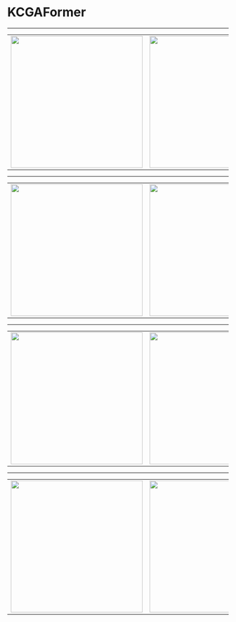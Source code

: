 # KCGAFormer
***

<table style="margin: 0 auto; border-spacing: 20px; text-align: center;">
  <tr>
    <td><img src="./Visualization/CAM1.png" width="300"/></td>
    <td><img src="./Visualization/CAM2.png" width="300"/></td>
  </tr>
</table>

***

<table style="margin: 0 auto; border-spacing: 20px; text-align: center;">
  <tr>
    <td><img src="./Visualization/ade20k_vis.png" width="300"/></td>
    <td><img src="./Visualization/ade20k_vis_upernet.png" width="300"/></td>
  </tr>
</table>

***

<table style="margin: 0 auto; border-spacing: 20px; text-align: center;">
  <tr>
    <td><img src="./Visualization/city_vis.png" width="300"/></td>
    <td><img src="./Visualization/city_vis_light_weight.png" width="300"/></td>
  </tr>
</table>

***

<table style="margin: 0 auto; border-spacing: 20px; text-align: center;">
  <tr>
    <td><img src="./Visualization/coco_vis_1.png" width="300"/></td>
    <td><img src="./Visualization/coco_vis_2.png" width="300"/></td>
  </tr>
</table>
